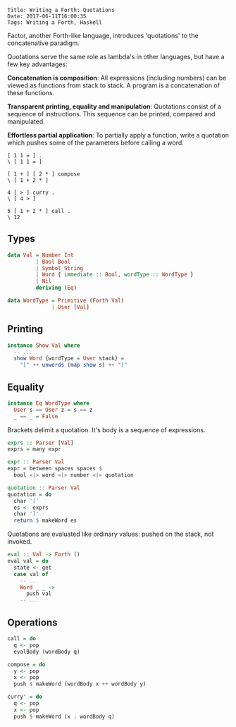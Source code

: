     Title: Writing a Forth: Quotations
    Date: 2017-06-11T16:00:35
    Tags: Writing a Forth, Haskell

Factor, another Forth-like language, introduces 'quotations' to the concatenative paradigm.

<!-- more -->


Quotations serve the same role as lambda's in other languages, but have a few key advantages:

**Concatenation is composition**: All expressions (including numbers) can be viewed as functions from stack to stack. A program is a concatenation of these functions.

**Transparent printing, equality and manipulation**: Quotations consist of a sequence of instructions. This sequence can be printed, compared and manipulated.

**Effortless partial application**: To partially apply a function, write a quotation which pushes some of the parameters before calling a word.

```forth
[ 1 1 = ] .
\ [ 1 1 = ]

[ 1 + ] [ 2 * ] compose
\ [ 1 + 2 * ]

4 [ > ] curry .
\ [ 4 > ]

5 [ 1 + 2 * ] call .
\ 12
```

## Types
```haskell
data Val = Number Int
         | Bool Bool
         | Symbol String
         | Word { immediate :: Bool, wordType :: WordType }
         | Nil
         deriving (Eq)

data WordType = Primitive (Forth Val)
              | User [Val]
```

## Printing

```haskell
instance Show Val where
  -- ...
  show Word {wordType = User stack} =
    "[" ++ unwords (map show s) ++ "]"  
```

## Equality

```haskell
instance Eq WordType where
  User s == User z = s == z
  _ == _ = False
```

Brackets delimit a quotation.
It's body is a sequence of expressions.

```haskell
exprs :: Parser [Val]
exprs = many expr

expr :: Parser Val
expr = between spaces spaces $
  bool <|> word <|> number <|> quotation

quotation :: Parser Val
quotation = do
  char '['
  es <- exprs
  char ']'
  return $ makeWord es
```

Quotations are evaluated like ordinary values: pushed on the stack, not invoked.

```haskell
eval :: Val -> Forth ()
eval val = do
  state <- get
  case val of
    -- ...
    Word _ _ ->
      push val
    -- ...
```

## Operations

```haskell
call = do
  q <- pop
  evalBody (wordBody q)

compose = do
  y <- pop
  x <- pop
  push $ makeWord (wordBody x ++ wordBody y)

curry' = do
  q <- pop
  x <- pop
  push $ makeWord (x : wordBody q)
```
